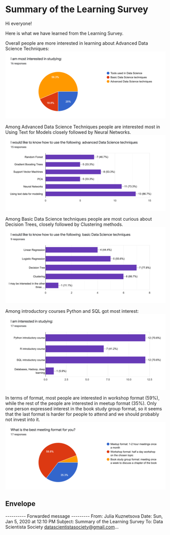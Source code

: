 # Summary of the Learning Survey


Hi everyone!

Here is what we have learned from the Learning Survey.

Overall people are more interested in learning about Advanced Data Science Techniques:
![Image02](../ClassesFiles/20200105image02.png)


Among Advanced Data Science Techniques people are interested most in Using Text for Models closely followed by Neural Networks.
![Image03](../ClassesFiles/20200105image03.png)


Among Basic Data Science techniques people are most curious about Decision Trees, closely followed by Clustering methods.
![Image04](../ClassesFiles/20200105image04.png)


Among introductory courses Python and SQL got most interest:
![Image05](../ClassesFiles/20200105image05.png)


In terms of format, most people are interested in workshop format (59%), while the rest of the people are interested in meetup format (35%). Only one person expressed interest in the book study group format, so it seems that the last format is harder for people to attend and we should probably not invest into it.
![Image06](../ClassesFiles/20200105image06.png)


## Envelope ##
---------- Forwarded message ---------
From: Julia Kuznetsova 
Date: Sun, Jan 5, 2020 at 12:10 PM
Subject: Summary of the Learning Survey
To: Data Scientista Society <datascientistasociety@gmail.com>...